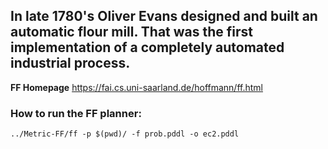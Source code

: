 ## In late 1780's Oliver Evans designed and built an automatic flour mill. That was the first implementation of a completely automated industrial process.

**FF Homepage** https://fai.cs.uni-saarland.de/hoffmann/ff.html

### How to run the FF planner:

	../Metric-FF/ff -p $(pwd)/ -f prob.pddl -o ec2.pddl
